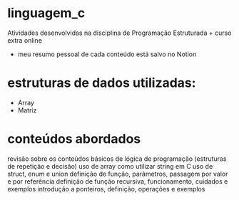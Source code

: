 # linguagem_c
Atividades desenvolvidas na disciplina de Programação Estruturada + curso extra online
 * meu resumo pessoal de cada conteúdo está salvo no Notion

# estruturas de dados utilizadas:

<ul>
  <li>Array</li>
  <li>Matriz</li>
</ul>

# conteúdos abordados
revisão sobre os conteúdos básicos de lógica de programação (estruturas de repetição e decisão)
uso de array
como utilizar string em C
uso de struct, enum e union
definição de função, parâmetros, passagem por valor e por referência
definição de função recursiva, funcionamento, cuidados e exemplos
introdução a ponteiros, definição, operações e exemplos
